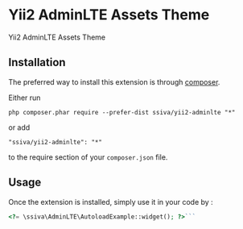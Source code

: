 Yii2 AdminLTE Assets Theme
==========================
Yii2 AdminLTE Assets Theme

Installation
------------

The preferred way to install this extension is through [composer](http://getcomposer.org/download/).

Either run

```
php composer.phar require --prefer-dist ssiva/yii2-adminlte "*"
```

or add

```
"ssiva/yii2-adminlte": "*"
```

to the require section of your `composer.json` file.


Usage
-----

Once the extension is installed, simply use it in your code by  :

```php
<?= \ssiva\AdminLTE\AutoloadExample::widget(); ?>```